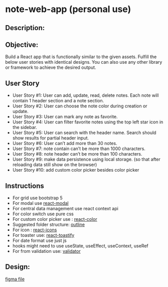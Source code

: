 # note-web-app (personal use)
## Description:
## Objective:
Build a React app that is functionally similar to the given assets. Fulfill the below user stories with identical designs. You can also use any other library or framework to achieve the desired output.

## User Story

- User Story #1: User can add, update, read, delete notes. Each note will contain
  1 header section and a note section.
- User Story #2: User can choose the note color during creation or update.
- User Story #3: User can mark any note as favorite.
- User Story #4: User can filter favorite notes using the top left star icon in
  the sidebar.
- User Story #5: User can search with the header name. Search should show results
  for partial header input.
- User Story #6: User can’t add more than 30 notes.
- User Story #7: note contain can’t be more than 1000 characters.
- User Story #8: note header can’t be more than 100 characters.
- User Story #9: make data persistence using local storage. (so that after
  reloading data still show on the browser)
- User Story #10: add custom color picker besides color picker

## Instructions

- For grid use bootstrap 5
- For modal use [react-modal](https://www.npmjs.com/package/react-modal)
- For central data management use react context api
- For color switch use pure css
- For custom color picker use :  [react-color](https://casesandberg.github.io/react-color/)
- Suggested folder structure: [outline](https://github.com/outline/outline)
- For icon : [react-icons](https://react-icons.github.io/react-icons/search)
- For toaster use: [react-toastify](https://www.npmjs.com/package/react-toastify)
- For date format use just js
- hooks might need to use useState, useEffect, useContext, useRef
- For from validation use: [validator](https://www.npmjs.com/package/validator)

## Design:
[figma file](https://www.figma.com/file/IvOfFOSJV4ZsLtMpXAk4jz/Notes?node-id=0%3A1)